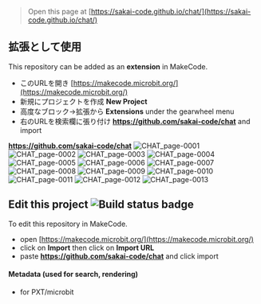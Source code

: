 
> Open this page at [https://sakai-code.github.io/chat/](https://sakai-code.github.io/chat/)

## 拡張として使用

This repository can be added as an **extension** in MakeCode.

* このURLを開き [https://makecode.microbit.org/](https://makecode.microbit.org/)
* 新規にプロジェクトを作成 **New Project**
* 高度なブロック→拡張から **Extensions** under the gearwheel menu
* 右のURLを検索欄に張り付け **https://github.com/sakai-code/chat** and import



 **https://github.com/sakai-code/chat**
![CHAT_page-0001](https://user-images.githubusercontent.com/76587090/111018192-dc899980-83fa-11eb-9b26-400506b13de3.jpg)
![CHAT_page-0002](https://user-images.githubusercontent.com/76587090/111018195-ddbac680-83fa-11eb-9b36-1ed583164831.jpg)
![CHAT_page-0003](https://user-images.githubusercontent.com/76587090/111018196-de535d00-83fa-11eb-987d-f9b0bc81eeaa.jpg)
![CHAT_page-0004](https://user-images.githubusercontent.com/76587090/111018197-de535d00-83fa-11eb-9c02-b86206346ec1.jpg)
![CHAT_page-0005](https://user-images.githubusercontent.com/76587090/111018198-deebf380-83fa-11eb-97aa-64a753b8ad09.jpg)
![CHAT_page-0006](https://user-images.githubusercontent.com/76587090/111018199-deebf380-83fa-11eb-8278-f8780c873b81.jpg)
![CHAT_page-0007](https://user-images.githubusercontent.com/76587090/111018200-df848a00-83fa-11eb-9239-accdade00243.jpg)
![CHAT_page-0008](https://user-images.githubusercontent.com/76587090/111018202-e01d2080-83fa-11eb-92ff-db2ea96a5d06.jpg)
![CHAT_page-0009](https://user-images.githubusercontent.com/76587090/111018203-e01d2080-83fa-11eb-9076-5b39d1d27d8e.jpg)
![CHAT_page-0010](https://user-images.githubusercontent.com/76587090/111018204-e0b5b700-83fa-11eb-8a67-8162247721c0.jpg)
![CHAT_page-0011](https://user-images.githubusercontent.com/76587090/111018205-e0b5b700-83fa-11eb-8076-3ffbd66c367d.jpg)
![CHAT_page-0012](https://user-images.githubusercontent.com/76587090/111018206-e14e4d80-83fa-11eb-905a-a1fd53c8773f.jpg)
![CHAT_page-0013](https://user-images.githubusercontent.com/76587090/111018207-e14e4d80-83fa-11eb-8f01-89ea5b61cdf4.jpg)




## Edit this project ![Build status badge](https://github.com/sakai-code/chat/workflows/MakeCode/badge.svg)

To edit this repository in MakeCode.

* open [https://makecode.microbit.org/](https://makecode.microbit.org/)
* click on **Import** then click on **Import URL**
* paste **https://github.com/sakai-code/chat** and click import

#### Metadata (used for search, rendering)

* for PXT/microbit
<script src="https://makecode.com/gh-pages-embed.js"></script><script>makeCodeRender("{{ site.makecode.home_url }}", "{{ site.github.owner_name }}/{{ site.github.repository_name }}");</script>

